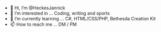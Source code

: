 - 👋 Hi, I’m @HeckesJannick
- 👀 I’m interested in ... Coding, writing and sports
- 🌱 I’m currently learning ... C#, HTML/CSS/PHP, Bethesda Creation Kit
- 📫 How to reach me ... DM / PM

<!---
HeckesJannick/HeckesJannick is a ✨ special ✨ repository because its `README.md` (this file) appears on your GitHub profile.
You can click the Preview link to take a look at your changes.
--->
